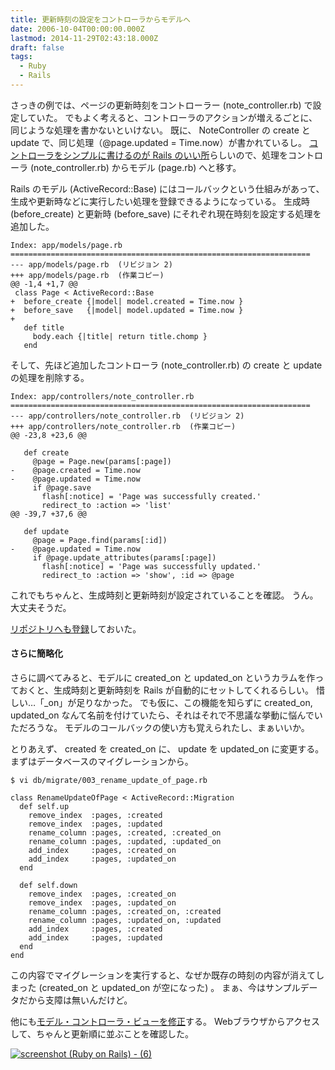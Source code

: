 ```yaml
---
title: 更新時刻の設定をコントローラからモデルへ
date: 2006-10-04T00:00:00.000Z
lastmod: 2014-11-29T02:43:18.000Z
draft: false
tags:
  - Ruby
  - Rails
---
```


さっきの例では、ページの更新時刻をコントローラー (note\_controller.rb) で設定していた。 でもよく考えると、コントローラのアクションが増えるごとに、同じような処理を書かないといけない。 既に、 NoteController の create と update で、同じ処理（@page.updated = Time.now）が書かれているし。 [コントローラをシンプルに書けるのが Rails のいい所](http://jp.rubyist.net/magazine/?0016-Hotlinks#l9)らしいので、処理をコントローラ (note\_controller.rb) からモデル (page.rb) へと移す。

Rails のモデル (ActiveRecord::Base) にはコールバックという仕組みがあって、生成や更新時などに実行したい処理を登録できるようになっている。 生成時 (before\_create) と更新時 (before\_save) にそれぞれ現在時刻を設定する処理を追加した。

```
Index: app/models/page.rb
===================================================================
--- app/models/page.rb  (リビジョン 2)
+++ app/models/page.rb  (作業コピー)
@@ -1,4 +1,7 @@
 class Page < ActiveRecord::Base
+  before_create {|model| model.created = Time.now }
+  before_save   {|model| model.updated = Time.now }
+
   def title
     body.each {|title| return title.chomp }
   end
```

そして、先ほど追加したコントローラ (note\_controller.rb) の create と update の処理を削除する。

```
Index: app/controllers/note_controller.rb
===================================================================
--- app/controllers/note_controller.rb  (リビジョン 2)
+++ app/controllers/note_controller.rb  (作業コピー)
@@ -23,8 +23,6 @@

   def create
     @page = Page.new(params[:page])
-    @page.created = Time.now
-    @page.updated = Time.now
     if @page.save
       flash[:notice] = 'Page was successfully created.'
       redirect_to :action => 'list'
@@ -39,7 +37,6 @@

   def update
     @page = Page.find(params[:id])
-    @page.updated = Time.now
     if @page.update_attributes(params[:page])
       flash[:notice] = 'Page was successfully updated.'
       redirect_to :action => 'show', :id => @page
```

これでもちゃんと、生成時刻と更新時刻が設定されていることを確認。 うん。大丈夫そうだ。

[リポジトリへも登録](http://www.machu.jp/trac/note/trac.cgi/changeset/4)しておいた。

#### さらに簡略化

さらに調べてみると、モデルに created\_on と updated\_on というカラムを作っておくと、生成時刻と更新時刻を Rails が自動的にセットしてくれるらしい。 惜しい…「\_on」が足りなかった。 でも仮に、この機能を知らずに created\_on, updated\_on なんて名前を付けていたら、それはそれで不思議な挙動に悩んでいただろうな。 モデルのコールバックの使い方も覚えられたし、まぁいいか。

とりあえず、 created を created\_on に、 update を updated\_on に変更する。 まずはデータベースのマイグレーションから。

```
$ vi db/migrate/003_rename_update_of_page.rb

class RenameUpdateOfPage < ActiveRecord::Migration
  def self.up
    remove_index  :pages, :created
    remove_index  :pages, :updated
    rename_column :pages, :created, :created_on
    rename_column :pages, :updated, :updated_on
    add_index     :pages, :created_on
    add_index     :pages, :updated_on
  end

  def self.down
    remove_index  :pages, :created_on
    remove_index  :pages, :updated_on
    rename_column :pages, :created_on, :created
    rename_column :pages, :updated_on, :updated
    add_index     :pages, :created
    add_index     :pages, :updated
  end
end
```

この内容でマイグレーションを実行すると、なぜか既存の時刻の内容が消えてしまった (created\_on と updated\_on が空になった) 。 まぁ、今はサンプルデータだから支障は無いんだけど。

他にも[モデル・コントローラ・ビューを修正](http://www.machu.jp/trac/note/trac.cgi/changeset/7)する。 Webブラウザからアクセスして、ちゃんと更新順に並ぶことを確認した。

[![screenshot (Ruby on Rails) - (6)](https://farm1.staticflickr.com/114/261562616_b4846cea85.jpg "screenshot (Ruby on Rails) - (6)")](http://www.flickr.com/photos/machu/261562616/)
